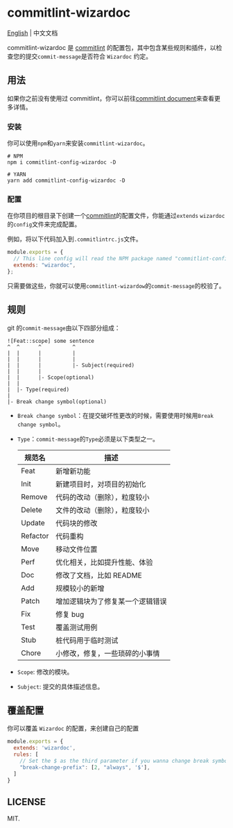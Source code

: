 # commitlint-wizardoc

[English](/README.md) | 中文文档

commitlint-wizardoc 是 [commitlint](https://github.com/conventional-changelog/commitlint) 的配置包，其中包含某些规则和插件，以检查您的提交`commit-message`是否符合 `Wizardoc` 约定。

## 用法

如果你之前没有使用过 commitlint，你可以前往[commitlint document](https://commitlint.js.org/)来查看更多详情。

### 安装

你可以使用`npm`和`yarn`来安装`commitlint-wizardoc`。

```shell
# NPM
npm i commitlint-config-wizardoc -D

# YARN
yarn add commitlint-config-wizardoc -D
```

### 配置

在你项目的根目录下创建一个[commitlint](https://github.com/conventional-changelog/commitlint)的配置文件，你能通过`extends` `wizardoc`的`config`文件来完成配置。

例如，将以下代码加入到`.commitlintrc.js`文件。

```js
module.exports = {
  // This line config will read the NPM package named "commitlint-config-wizardoc", so please make sure you have installed it before config this line.
  extends: "wizardoc",
};
```

只需要做这些，你就可以使用`commitlint-wizardow`的`commit-message`的校验了。

## 规则

git 的`commit-message`由以下四部分组成：

```
![Feat::scope] some sentence
^  ^      ^          ^
|  |      |          |
|  |      |          |
|  |      |          |- Subject(required)
|  |      |
|  |      |- Scope(optional)
|  |
|  |- Type(required)
|
|- Break change symbol(optional)
```

- `Break change symbol`：在提交破坏性更改的时候，需要使用时候用`Break change symbol`。
- `Type`：`commit-message`的`Type`必须是以下类型之一。

  | 规范名   | 描述                             |
  | -------- | -------------------------------- |
  | Feat     | 新增新功能                       |
  | Init     | 新建项目时，对项目的初始化       |
  | Remove   | 代码的改动（删除），粒度较小     |
  | Delete   | 文件的改动（删除），粒度较小     |
  | Update   | 代码块的修改                     |
  | Refactor | 代码重构                         |
  | Move     | 移动文件位置                     |
  | Perf     | 优化相关，比如提升性能、体验     |
  | Doc      | 修改了文档，比如 README          |
  | Add      | 规模较小的新增                   |
  | Patch    | 增加逻辑块为了修复某一个逻辑错误 |
  | Fix      | 修复 bug                         |
  | Test     | 覆盖测试用例                     |
  | Stub     | 桩代码用于临时测试               |
  | Chore    | 小修改，修复，一些琐碎的小事情   |

- `Scope`: 修改的模块。
- `Subject`: 提交的具体描述信息。

## 覆盖配置

你可以覆盖 `Wizardoc` 的配置，来创建自己的配置

```js
module.exports = {
  extends: 'wizardoc',
  rules: [
    // Set the $ as the third parameter if you wanna change break symbol to $
    "break-change-prefix": [2, "always", '$'],
  ]
}
```

## LICENSE

MIT.
